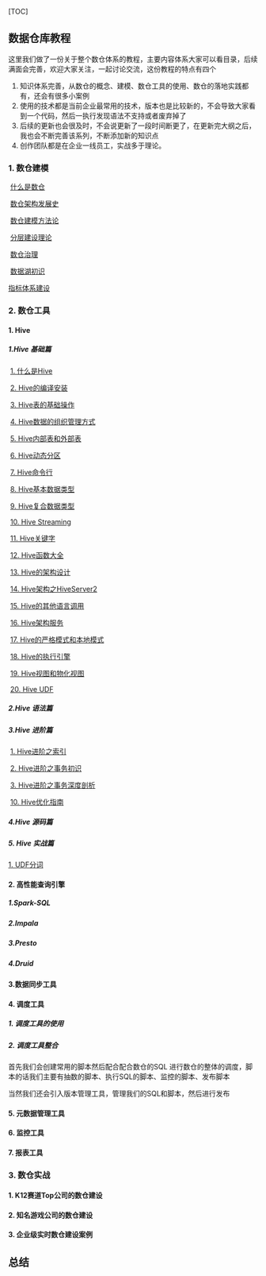 [TOC]

## 数据仓库教程

这里我们做了一份关于整个数仓体系的教程，主要内容体系大家可以看目录，后续满面会完善，欢迎大家关注，一起讨论交流，这份教程的特点有四个

1. 知识体系完善，从数仓的概念、建模、数仓工具的使用、数仓的落地实践都有，还会有很多小案例
2. 使用的技术都是当前企业最常用的技术，版本也是比较新的，不会导致大家看到一个代码，然后一执行发现语法不支持或者废弃掉了
3. 后续的更新也会很及时，不会说更新了一段时间断更了，在更新完大纲之后，我也会不断完善该系列，不断添加新的知识点
4. 创作团队都是在企业一线员工，实战多于理论。

### 1. 数仓建模

​	[什么是数仓]()

​	[数仓架构发展史](https://blog.csdn.net/king14bhhb/article/details/110715863)

​	[数仓建模方法论](https://blog.csdn.net/king14bhhb/article/details/110894422)

​	[分层建设理论](https://blog.csdn.net/king14bhhb/article/details/110714959)

​	[数仓治理]()

​	[数据湖初识](https://blog.csdn.net/king14bhhb/article/details/111392617)

   [指标体系建设](https://blog.csdn.net/king14bhhb/article/details/110941854)

### 2. 数仓工具

#### 1. Hive

##### 1.Hive 基础篇

​	[1. 什么是Hive](https://blog.csdn.net/king14bhhb/article/details/111462896)

​	[2. Hive的编译安装](https://blog.csdn.net/king14bhhb/article/details/111568313)

​	[3. Hive表的基础操作](https://blog.csdn.net/king14bhhb/article/details/111584254)

​	[4. Hive数据的组织管理方式](https://blog.csdn.net/king14bhhb/article/details/111592592)

​	[5. Hive内部表和外部表](https://blog.csdn.net/king14bhhb/article/details/111595879)

​	[6. Hive动态分区](https://blog.csdn.net/king14bhhb/article/details/111598399)

​	[7. Hive命令行](https://blog.csdn.net/king14bhhb/article/details/111600665)

​	[8. Hive基本数据类型](https://blog.csdn.net/king14bhhb/article/details/111657942)

​	[9. Hive复合数据类型](https://blog.csdn.net/king14bhhb/article/details/111712993)

​	[10. Hive Streaming](https://blog.csdn.net/king14bhhb/article/details/111729038)

​	[11. Hive关键字](https://blog.csdn.net/king14bhhb/article/details/111735030)

​	[12. Hive函数大全](https://blog.csdn.net/king14bhhb/article/details/111765573)

​	[13. Hive的架构设计](https://blog.csdn.net/king14bhhb/article/details/111769279)

​	[14. Hive架构之HiveServer2](https://blog.csdn.net/king14bhhb/article/details/111770337)

​	[15. Hive的其他语言调用](https://blog.csdn.net/king14bhhb/article/details/111770561)

​	[16. Hive架构服务](https://blog.csdn.net/king14bhhb/article/details/111777544)

​	[17. Hive的严格模式和本地模式](https://blog.csdn.net/king14bhhb/article/details/111795036)

​	[18. Hive的执行引擎](https://blog.csdn.net/king14bhhb/article/details/111823588)

​	[19. Hive视图和物化视图](https://blog.csdn.net/king14bhhb/article/details/111827225)

​	[20. Hive UDF](https://blog.csdn.net/king14bhhb/article/details/111827549)

##### 2.Hive 语法篇

##### 3.Hive 进阶篇

​	[1. Hive进阶之索引](https://blog.csdn.net/king14bhhb/article/details/111830230)

​	[2. Hive进阶之事务初识](https://blog.csdn.net/king14bhhb/article/details/111841190)

​	[3. Hive进阶之事务深度剖析](https://blog.csdn.net/king14bhhb/article/details/111866920)



​	[10. Hive优化指南](https://blog.csdn.net/king14bhhb/article/details/111244999)

##### 4.Hive 源码篇

##### 5. Hive 实战篇

[1. UDF分词](https://blog.csdn.net/king14bhhb/article/details/111875289)

#### 2. 高性能查询引擎

##### 1.Spark-SQL

##### 2.Impala

##### 3.Presto

##### 4.Druid

#### 3.数据同步工具

#### 4. 调度工具

##### 1. 调度工具的使用

##### 2. 调度工具整合

首先我们会创建常用的脚本然后配合配合数仓的SQL 进行数仓的整体的调度，脚本的话我们主要有抽数的脚本、执行SQL的脚本、监控的脚本、发布脚本

当然我们还会引入版本管理工具，管理我们的SQL和脚本，然后进行发布

#### 5. 元数据管理工具

#### 6. 监控工具

#### 7. 报表工具

### 3. 数仓实战

#### 1. K12赛道Top公司的数仓建设

#### 2. 知名游戏公司的数仓建设

#### 3. 企业级实时数仓建设案例



## 总结



